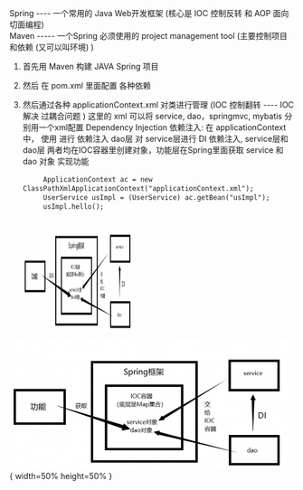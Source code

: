 Spring ---- 一个常用的 Java Web开发框架 (核心是 IOC 控制反转 和 AOP 面向切面编程) </br>
Maven ----- 一个Spring 必须使用的 project management tool (主要控制项目和依赖 (又可以叫环境) )

1. 首先用 Maven 构建 JAVA Spring 项目
2. 然后 在 pom.xml 里面配置 各种依赖 <dependency>
3. 然后通过各种 applicationContext.xml 对类进行管理  (IOC 控制翻转 ---- IOC 解决 过耦合问题 ) 这里的 xml 可以将 service, dao，springmvc, mybatis 分别用一个xml配置
    Dependency Injection 依赖注入:
        在 applicationContext中， 使用 <bean><property></property></bean> 进行 依赖注入
        dao层 对 service层进行 DI 依赖注入, service层和dao层 两者均在IOC容器里创建对象，功能层在Spring里面获取 service 和 dao 对象 实现功能
            
            ApplicationContext ac = new ClassPathXmlApplicationContext("applicationContext.xml");
            UserService usImpl = (UserService) ac.getBean("usImpl");
            usImpl.hello();
    
    <img src="https://raw.githubusercontent.com/JiahuiZhu1998/Interview-Preparing/master/spring_pic1.png" alt="image1" width="200px" height="200px">
![image1](https://raw.githubusercontent.com/JiahuiZhu1998/Interview-Preparing/master/spring_pic1.png){ width=50% height=50% }
